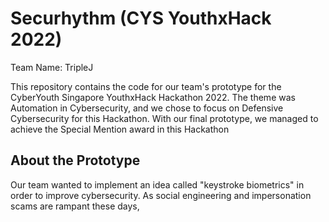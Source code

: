 # Securhythm (CYS YouthxHack 2022)

Team Name: TripleJ

This repository contains the code for our team's prototype for the CyberYouth Singapore YouthxHack Hackathon 2022. The theme was Automation in Cybersecurity, and we chose to focus on Defensive Cybersecurity for this Hackathon. With our final prototype, we managed to achieve the Special Mention award in this Hackathon

## About the Prototype
Our team wanted to implement an idea called "keystroke biometrics" in order to improve cybersecurity. As social engineering and impersonation scams are rampant these days, 
